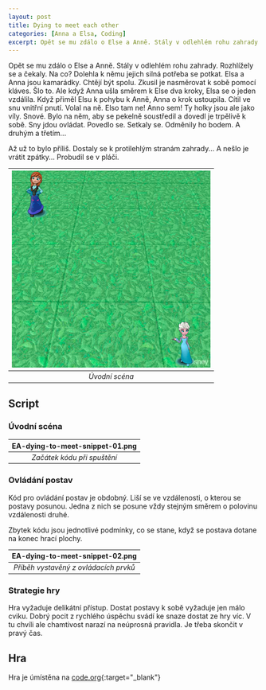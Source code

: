```yaml
---
layout: post
title: Dying to meet each other
categories: [Anna a Elsa, Coding]
excerpt: Opět se mu zdálo o Else a Anně. Stály v odlehlém rohu zahrady. Rozhlížely se a čekaly. Na co? Dolehla k němu jejich silná potřeba se potkat.
---
```


Opět se mu zdálo o Else a Anně. Stály v odlehlém rohu zahrady. Rozhlížely se a čekaly. Na co? Dolehla k němu jejich silná potřeba se potkat. Elsa a Anna jsou kamarádky. Chtějí být spolu. Zkusil je nasměrovat k sobě pomocí kláves. Šlo to. Ale když Anna ušla směrem k Else dva kroky, Elsa se o jeden vzdálila. Když přiměl Elsu k pohybu k Anně, Anna o krok ustoupila. Cítil ve snu vnitřní pnutí. Volal na ně. Elso tam ne! Anno sem! Ty holky jsou ale jako víly. Snové. Bylo na něm, aby se pekelně soustředil a dovedl je trpělivě k sobě. Sny jdou ovládat. Povedlo se. Setkaly se. Odměnily ho bodem. A druhým a třetím... 

Až už to bylo příliš. Dostaly se k protilehlým stranám zahrady... A nešlo je vrátit zpátky... Probudil se v pláči.

| ![](/images/EA-dying-to-meet.png) |
|:--:| 
| *Úvodní scéna* |

## Script
### Úvodní scéna
| EA-dying-to-meet-snippet-01.png |
|:--:|
| *Začátek kódu při spuštění* |

### Ovládání postav
Kód pro ovládání postav je obdobný. Liší se ve vzdálenosti, o kterou se postavy posunou. Jedna z nich se posune vždy stejným směrem o polovinu vzdálenosti druhé.

Zbytek kódu jsou jednotlivé podmínky, co se stane, když se postava dotane na konec hrací plochy.

| EA-dying-to-meet-snippet-02.png |
|:--:|
| *Příběh vystavěný z ovládacích prvků* |

### Strategie hry
Hra vyžaduje delikátní přístup. Dostat postavy k sobě vyžaduje jen málo cviku. Dobrý pocit z rychlého úspěchu svádí ke snaze dostat ze hry víc. V tu chvíli ale chamtivost narazí na neúprosná pravidla. Je třeba skončit v pravý čas.

## Hra
Hra je úmístěna na [code.org](https://studio.code.org/projects/infinity/IFXk2uxprcx598tZDp38gp3IA34L0-8FhjjxPFUtKTI){:target="_blank"}